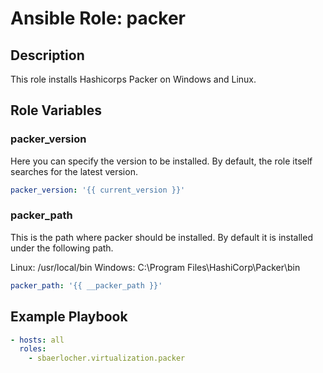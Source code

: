 # Ansible Role: packer

## Description

This role installs Hashicorps Packer on Windows and Linux.

## Role Variables

### packer_version

Here you can specify the version to be installed.
By default, the role itself searches for the latest version.

```yml
packer_version: '{{ current_version }}'
```

### packer_path

This is the path where packer should be installed.
By default it is installed under the following path.

Linux: /usr/local/bin
Windows: C:\\Program Files\\HashiCorp\\Packer\\bin

```yml
packer_path: '{{ __packer_path }}'
```

## Example Playbook

```yml
- hosts: all
  roles:
    - sbaerlocher.virtualization.packer
```
